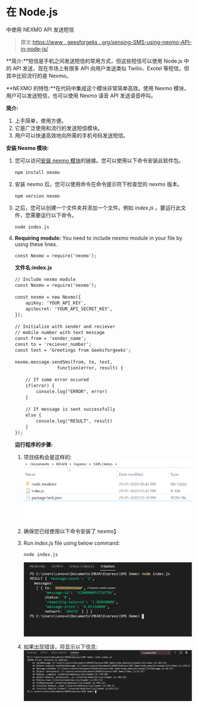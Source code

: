 # 在 Node.js

中使用 NEXMO API 发送短信

> 原文:[https://www . geesforgeks . org/sensing-SMS-using-nexmo-API-in-node-js/](https://www.geeksforgeeks.org/sending-sms-using-nexmo-api-in-node-js/)

**简介:**短信是手机之间发送短信的常用方式，但这些短信可以使用 Node.js 中的 API 发送，现在市场上有很多 API 向用户发送类似 Twilio、Exotel 等短信，但其中比较流行的是 Nexmo。

**NEXMO 的特性:**在代码中集成这个模块非常简单高效。使用 Nexmo 模块，用户可以发送短信，也可以使用 Nexmo 语音 API 发送语音呼叫。

**简介:**

1.  上手简单，使用方便。
2.  它是广泛使用和流行的发送短信模块。
3.  用户可以快速高效地向所需的手机号码发送短信。

**安装 Nexmo 模块:**

1.  您可以访问[安装 nexmo 模块](https://www.npmjs.com/package/nexmo)的链接。您可以使用以下命令安装此软件包。

    ```
    npm install nexmo
    ```

2.  安装 nexmo 后，您可以使用命令在命令提示符下检查您的 nexmo 版本。

    ```
    npm version nexmo
    ```

3.  之后，您可以创建一个文件夹并添加一个文件。例如 *index.js* 。要运行此文件，您需要运行以下命令。

    ```
    node index.js
    ```

4.  **Requiring module:** You need to include nexmo module in your file by using these lines.

    ```
    const Nexmo = require('nexmo');
    ```

    **文件名:index.js**

    ```
    // Include nexmo module
    const Nexmo = require('nexmo');

    const nexmo = new Nexmo({
        apiKey: 'YOUR_API_KEY',
        apiSecret: 'YOUR_API_SECRET_KEY',
    });

    // Initialize with sender and reciever
    // mobile number with text message
    const from = 'sender_name';
    const to = 'reciever_number';
    const text = 'Greetings from Geeksforgeeks';

    nexmo.message.sendSms(from, to, text,
                    function(error, result) {   

        // If some error occured
        if(error) {
            console.log("ERROR", error)
        }

        // If message is sent successfully
        else {
            console.log("RESULT", result)
        }
    });
    ```

    **运行程序的步骤:**

    1.  项目结构会是这样的:
        ![project structure](img/dc22446e5dd6d54f4ddd18eafcda6fac.png)
    2.  确保您已经使用以下命令安装了 nexmo】
    3.  Run *index.js* file using below command:

        ```
        node index.js
        ```

        ![Output of above command](img/d72446ed92f92691610e95f06eabed91.png)

    4.  如果出现错误，将显示以下信息:
        ![Error Message](img/b1aff8e723f22eab3a9f45e18ba13ac7.png)